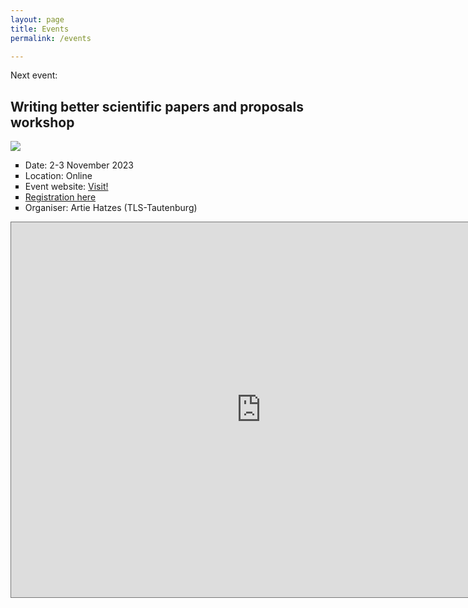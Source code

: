 ```yaml
---
layout: page
title: Events
permalink: /events

---
```


Next event:

<h2>Writing better scientific papers and proposals workshop</h2>
<a target="_blank" href="https://calendar.google.com/calendar/event?action=TEMPLATE&amp;tmeid=MmY0b2FmZXJpcHZzOTNkZW9wNjZnY2VlY28gZXhvd29ybGQuZXVAbQ&amp;tmsrc=exoworld.eu%40gmail.com"><img border="0" src="https://www.google.com/calendar/images/ext/gc_button1_en-GB.gif"></a>

<body>
      <ul type = "square">
         <li>Date: 2-3 November 2023</li>
         <li>Location: Online</li>
         <li>Event website: <a href="https://www.writingclass.eu/">Visit!</a></li>
         <li><a href="https://events.hifis.net/event/818">Registration here</a></li>
         <li>Organiser: Artie Hatzes (TLS-Tautenburg)</li>
      </ul>
</body>


<iframe src="https://calendar.google.com/calendar/embed?height=600&wkst=1&bgcolor=%23ffffff&ctz=Europe%2FBerlin&title=EXOWORLD%20EVENTS&showCalendars=1&hl=en_GB&src=ZXhvd29ybGQuZXVAZ21haWwuY29t&color=%23039BE5" style="border:solid 1px #777" width="800" height="600" frameborder="0" scrolling="no"></iframe>
